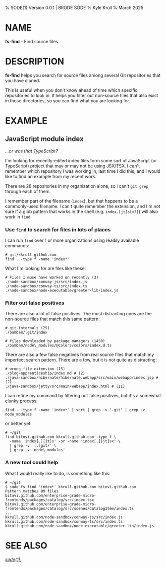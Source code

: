 % SODE(1) Version 0.0.1 | BRODE SODE
% Kyle Krull
% March 2025

# NAME

**fs-find** - Find source files

# DESCRIPTION

**fs-find** helps you search for source files among several Git repositories
that you have cloned.

This is useful when you don't know ahead of time which specific repositories to
look in.  It helps you filter out non-source files that also exist in those
directories, so you can find what you are looking for.

# EXAMPLE

## JavaScript module index

_...or was that TypeScript?_

I'm looking for recently-edited index files form some sort of JavaScript (or
TypeScript) project that may or may not be using JSX/TSX.  I can't remember
which repository I was working in, last time I did this, and I would like to
find an example from my recent work.

There are 28 repositories in my organization alone, so I can't `git grep`
through each of them.

I remember part of the filename (`index`), but that happens to be a
commonly-used filename.  I can't quite remember the extension, and I'm not sure
if a glob pattern that works in the shell (e.g. `index.[jt]s[x?]`) will also
work in `find`.

### Use `find` to search for files in lots of places

I can run `find` over 1 or more organizations using readily available commands:

```shell
# git/kkrull.github.com
find . -type f -name 'index*'
```

What I'm looking for are files like these:

```shell
# Files I muse have worked on recently (3)
./node-sandbox/conway-js/src/index.js
./node-sandbox/conway-ts/src/index.ts
./node-sandbox/node-executable/greeter-lib/index.js
```

### Filter out false positives

There are also a lot of false positives.  The most distracting ones are the
non-source files that match this same pattern:

```shell
# git internals (29)
./bambam/.git/index

# files downloaded by package managers (1450)
./bambam/node\_modules/@colors/colors/index.d.ts
```

There are also a few false negatives from real source files that match my
imperfect search pattern. There are a few, but it is not quite as distracting:

```shell
# wrong file extension (15)
./blog-apprenticeship/index.md # (2)
./java-sandbox/hibernate/hibernate.webapp/src/main/webapp/index.jsp # (2)
./java-sandbox/jetty/src/main/webapp/index.html # (11)
```

I can refine my command by filtering out false positives, but it's a somewhat
clunky process:

```shell
find . -type f -name 'index*' | sort | grep -v '.git' | grep -v node_modules
```

or better yet:

```shell
# ~/git
find bitovi.github.com kkrull.github.com -type f \
  -name 'index[.][jt]s' -or -name 'index[.][jt]sx' \
  | grep -v '[.]git/' \
  | grep -v 'node\_modules'
```

### A new tool could help

What I would really like to do, is something like this:

```shell
# ~/git
$ sode fs find 'index*' kkrull.github.com bitovi.github.com
Pattern matches 99 files
bitovi.github.com/enterprise-grade-micro-frontends/packages/catalog/src/index.tsx
bitovi.github.com/enterprise-grade-micro-frontends/packages/catalog/src/scenes/CatalogItem/index.ts
...
kkrull.github.com/node-sandbox/conway-js/src/index.js
kkrull.github.com/node-sandbox/conway-ts/src/index.ts
kkrull.github.com/node-sandbox/node-executable/greeter-lib/index.js
```

# SEE ALSO

[*sode(1)*](./sode.1.md),
